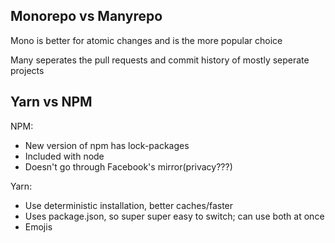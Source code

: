 ## Monorepo vs Manyrepo

Mono is better for atomic changes and is the more popular choice

Many seperates the pull requests and commit history of mostly seperate projects

## Yarn vs NPM

NPM:

- New version of npm has lock-packages
- Included with node
- Doesn't go through Facebook's mirror(privacy???)

Yarn:

- Use deterministic installation, better caches/faster
- Uses package.json, so super super easy to switch; can use both at once
- Emojis